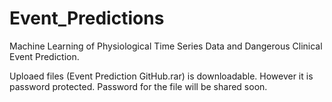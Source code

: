 # Event_Predictions

Machine Learning of Physiological Time Series Data and Dangerous Clinical Event Prediction.

Uploaed files (Event Prediction GitHub.rar) is downloadable. However it is password protected. Password for the file will be shared soon.
